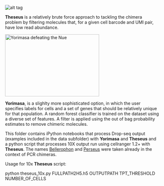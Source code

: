 ![alt tag](http://www.greekmythology.com/images/mythology/theseus_adventures_78.jpg)

**Theseus** is a relatively brute force approach to tackling the chimera problem by filtering molecules that, for a given cell barcode and UMI pair, have low read abundance.

<img src="https://data.ukiyo-e.org/famsf/images/6340304231510089.jpg" alt="Yorimasa defeating the Nue" width="307" height="203">


**Yorimasa**, is a slighlty more sophisticated option, in which the user specifies labels for cells and a set of genes that should be relatively unique for that population. A random forest classifier is trained on the dataset using a diverse set of features. A filter is applied using the out of bag probability estimates to remove chimeric molecules. 

This folder contains iPython notebooks that process Drop-seq output (examples included in the data subfolder) with **Yorimasa** and **Theseus** and a python script that processes 10X output run using cellranger 1.2+ with **Theseus**. The names [Bellerophon](http://comp-bio.anu.edu.au/Bellerophon/doc/doc.html) and [Perseus](http://bmcbioinformatics.biomedcentral.com/articles/10.1186/1471-2105-12-38) were taken already in the context of PCR chimeras.

Usage for 10x **Theseus** script:

python theseus_10x.py  FULLPATH2H5.h5 OUTPUTPATH TPT_THRESHOLD NUMBER_OF_CELLS
